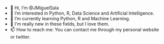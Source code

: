 - 👋 Hi, I’m @JMiguelSala
- 👀 I’m interested in Python, R, Data Science and Artificial Intelligence.
- 🌱 I’m currently learning Python, R and Machine Learning.
- 💞️ I'm really new in these fields, but I love them.
- 📫 How to reach me: You can contact me through my personal website or twitter.

<!---
JMiguelSala/JMiguelSala is a ✨ special ✨ repository because its `README.md` (this file) appears on your GitHub profile.
You can click the Preview link to take a look at your changes.
--->
